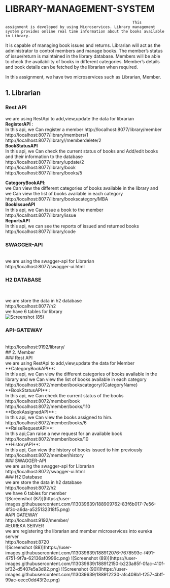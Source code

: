 # LIBRARY-MANAGEMENT-SYSTEM
                                                  
                                                                          
                                                            This assignment is developed by using Microservices. Library management system provides online real time information about the books available in Library. 
It is capable of managing book issues and returns. Librarian
will act as the administrator to control members and manage books. The member’s status of
issue/return is maintained in the library database. Members will be able to check the availability of books
in different categories. Member’s details and book details can be fetched by the librarian when required.
                                                                          
 In this assignment, we have two microservices such as Librarian, Member.
 ## 1. Librarian
 
 ### Rest API
we are using RestApi to add,view,update the data for librarian
<br>
**RegisterAPI** :
<br>
In this api, we Can register a member
http://localhost:8077/library/member
<br>
http://localhost:8077/library/members/1
<br>
http://localhost:8077/library//memberdelete/2
<br>
**BookStatusAPI**
<br>
In this api, we Can check the current status of books and Add/edit books and their information to the database
<br>
http://localhost:8077/library/update/2
<br>
http://localhost:8077/library/book
<br>
http://localhost:8077/library/books/5

**CategoryBookAPI**:
  <br>
we Can view the different categories of books available in the library and we Can view the list of books available in each category
<br>
http://localhost:8077/library/bookscategory/MBA
<br>
**BookIssueAPI**
 <br>
In this api, we Can issue a book to the member
<br>
http://localhost:8077/library/issue
<br>
**ReportsAPI**
<br>
In this api, we can see the reports of issued and returned books
<br>
http://localhost:8077/library/code
<br>
### SWAGGER-API
<br>
we are using the swagger-api for Librarian
<br>
http://localhost:8077/swagger-ui.html
<br>

### H2 DATABASE
<br>

we are store the data in h2 database
<br>
http://localhost:8077/h2
<br>
we have 6 tables for library
<br>
![Screenshot (85)](https://user-images.githubusercontent.com/113039639/188908425-9dbb1e47-96a0-4344-8702-662d3b2b1c78.png)
<br>
### API-GATEWAY 
<br>
http://localhost:9192/library/
<br>
## 2. Member
<br>
### Rest API
<br>
we are using RestApi to add,view,update the data for Member
<br>
**CategoryBookAPI**:
<br>
In this api, we Can view the different categories of books available in the library and we Can view the list of books available in each category
<br>
http://localhost:8072/member/bookscategory/{CategoryName}
<br>
**BookStatusAPI** :
<br>
In this api, we Can check the current status of the books
<br>
http://localhost:8072/member/book
<br>
http://localhost:8072/member/books/110
<br>
**BookAssignedAPI** :
<br>
In this api, we Can view the books assigned to him.
<br>
http://localhost:8072/member/books/6
<br>
**RaiseRequestAPI**:
<br>
In this api,Can raise a new request for an available book
<br>
http://localhost:8072/member/books/10
<br>
**HistoryAPI**:
<br>
In this api, Can view the history of books issued to him previously
<br>
http://localhost:8072/member/history
<br>
### SWAGGER-API
<br>
we are using the swagger-api for Librarian
<br>
http://localhost:8072/swagger-ui.html
<br>
### H2 Database
<br>
we are store the data in h2 database
<br>
http://localhost:8072/h2
<br>
we have 6 tables for member
<br>
![Screenshot (87)](https://user-images.githubusercontent.com/113039639/188909762-83f6b017-7e56-4f3c-a6da-a525132318f5.png)
<br>
#API GATEWAY
<br>
http://localhost:9192/member/
<br>
#EUREKA SERVER
<br>
 we are registering the librarian and member microservices into eureka server
<br>
http://localhost:8720
<br>
![Screenshot (88)](https://user-images.githubusercontent.com/113039639/188912076-7678593c-f491-4751-9f7a-62136af0996c.png)
![Screenshot (89)](https://user-images.githubusercontent.com/113039639/188912150-b223a85f-0fac-410f-bf32-d5407e5a3d92.png)
![Screenshot (90)](https://user-images.githubusercontent.com/113039639/188912230-afc408b1-f257-4bff-99ac-eecc0dd43f2e.png)



